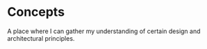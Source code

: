 # Concepts

A place where I can gather my understanding of certain design and architectural principles.
